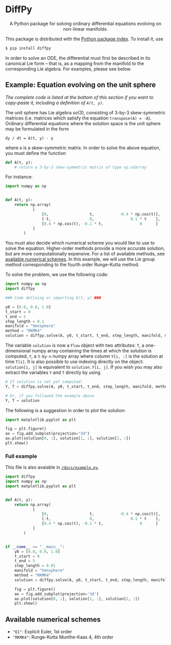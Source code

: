 # DiffPy

<p align="center">
A Python package for solving ordinary differential equations evolving on non-linear manifolds.
</p>

This package is distributed with the [Python package index](https://pypi.org/). To install it, use

```bash
$ pip install diffpy
```

In order to solve an ODE, the differential must first be described in its canonical Lie form – that is, as a mapping from the manifold to the corresponding Lie algebra.
For examples, please see below.

## Example: Equation evolving on the unit sphere

_The complete code is listed at the bottom of this section if you want to copy-paste it, including a definition of `A(t, y)`._

The unit sphere has Lie algebra _so_(3), consisting of 3-by-3 skew-symmetric matrices (i.e. matrices which satisfy the equation `transpose(A) = -A`).
Ordinary differential equations where the solution space is the unit sphere may be formulated in the form

```
dy / dt = A(t, y) · y
```

where `A` is a skew-symmetric matrix.
In order to solve the above equation, you must define the function

```py
def A(t, y):
    # return a 3-by-3 skew-symmetric matrix of type np.ndarray
```

For instance:

```py
import numpy as np


def A(t, y):
    return np.array(
            [
                [0,                  t,           -0.4 * np.cos(t)],
                [-t,                 0,                0.1 * t    ],
                [0.4 * np.cos(t), -0.1 * t,                0      ]
            ]
        )
```

You must also decide which numerical scheme you would like to use to solve the equation.
Higher-order methods provide a more accurate solution, but are more computationally expensive.
For a list of available methods, see [available numerical schemes](#Available-numerical-schemes).
In this example, we will use the Lie group method corresponding to the fourth order Runge-Kutta method.

To solve the problem, we use the following code:

```py
import numpy as np
import diffpy

### Code defining or importing A(t, y) ###

y0 = [0.0, 0.0, 1.0]
t_start = 0
t_end = 5
step_length = 0.1
manifold = "hmnsphere"
method = "RKMK4"
solution = diffpy.solve(A, y0, t_start, t_end, step_length, manifold, method)
```

The variable `solution` is now a `Flow` object with two attributes: `T`, a one-dimensional numpy array containing the times at which the solution is computed, `Y`, a `3-by-n` numpy array where column `Y[i, :]` is the solution at time `T[i]`.
It is also possible to use indexing directly on the object: `solution[i, j]` is equivalent to `solution.Y[i, j]`.
If you wish you may also extract the variables `Y` and `T` directly by using

```py
# If solution is not yet computed:
Y, T = diffpy.solve(A, y0, t_start, t_end, step_length, manifold, method)

# Or, if you followed the example above
Y, T = solution
```

The following is a suggestion in order to plot the solution:

```py
import matplotlib.pyplot as plt

fig = plt.figure()
ax = fig.add_subplot(projection="3d")
ax.plot(solution[0, :], solution[1, :], solution[2, :])
plt.show()
```

### Full example

This file is also avaiable in [`/docs/example.py`](/docs/example.py).

```py
import diffpy
import numpy as np
import matplotlib.pyplot as plt


def A(t, y):
    return np.array(
            [
                [0,                  t,           -0.4 * np.cos(t)],
                [-t,                 0,                0.1 * t    ],
                [0.4 * np.cos(t), -0.1 * t,                0      ]
            ]
        )


if __name__ == "__main__":
    y0 = [0.0, 0.0, 1.0]
    t_start = 0
    t_end = 5
    step_length = 0.01
    manifold = "hmnsphere"
    method = "RKMK4"
    solution = diffpy.solve(A, y0, t_start, t_end, step_length, manifold, method)

    fig = plt.figure()
    ax = fig.add_subplot(projection='3d')
    ax.plot(solution[0, :], solution[1, :], solution[2, :])
    plt.show()

```

## Available numerical schemes

- `"E1"`: Explicit Euler, 1st order
- `"RKMK4"`: Runge-Kutta Munthe-Kaas 4, 4th order
